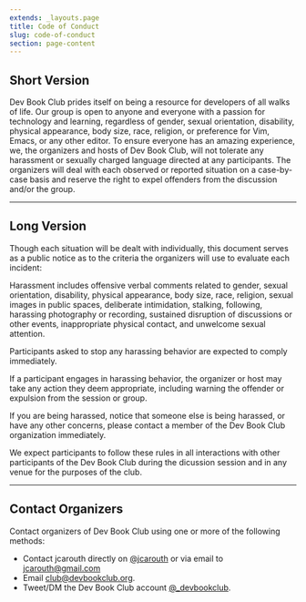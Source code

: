 ```yaml
---
extends: _layouts.page
title: Code of Conduct
slug: code-of-conduct
section: page-content
---
```

## Short Version

Dev Book Club prides itself on being a resource for developers of all walks of life. Our group is open to anyone and everyone with a passion for technology and learning, regardless of gender, sexual orientation, disability, physical appearance, body size, race, religion, or preference for Vim, Emacs, or any other editor. To ensure everyone has an amazing experience, we, the organizers and hosts of Dev Book Club, will not tolerate any harassment or sexually charged language directed at any participants. The organizers will deal with each observed or reported situation on a case-by-case basis and reserve the right to expel offenders from the discussion and/or the group.

---

## Long Version

Though each situation will be dealt with individually, this document serves as a public notice as to the criteria the organizers will use to evaluate each incident:

Harassment includes offensive verbal comments related to gender, sexual orientation, disability, physical appearance, body size, race, religion, sexual images in public spaces, deliberate intimidation, stalking, following, harassing photography or recording, sustained disruption of discussions or other events, inappropriate physical contact, and unwelcome sexual attention.

Participants asked to stop any harassing behavior are expected to comply immediately.

If a participant engages in harassing behavior, the organizer or host may take any action they deem appropriate, including warning the offender or expulsion from the session or group.

If you are being harassed, notice that someone else is being harassed, or have any other concerns, please contact a member of the Dev Book Club organization immediately.

We expect participants to follow these rules in all interactions with other participants of the Dev Book Club during the dicussion session and in any venue for the purposes of the club.

---

## Contact Organizers

Contact organizers of Dev Book Club using one or more of the following methods:

- Contact jcarouth directly on [@jcarouth](https://twitter.com/jcarouth) or via email to [jcarouth@gmail.com](mailto:jcarouth@gmail.com)
- Email [club@devbookclub.org](mailto:club@devbookclub.org).
- Tweet/DM the Dev Book Club account [@_devbookclub](https://twitter.com/_devbookclub).
